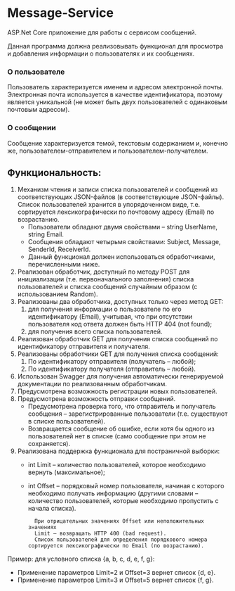 # Message-Service
ASP.Net Core приложение для работы с сервисом сообщений.

Данная программа должна реализовывать функционал для просмотра и добавления
информации о пользователях и их сообщениях.

### О пользователе
Пользователь характеризуется именем и адресом электронной почты.
Электронная почта используется в качестве идентификатора, поэтому
является уникальной (не может быть двух пользователей с одинаковым
почтовым адресом).
### О сообщении
Сообщение характеризуется темой, текстовым содержанием и, конечно же,
пользователем-отправителем и пользователем-получателем.


## Функциональность:
1. Механизм чтения и записи списка пользователей и сообщений из
соответствующих JSON-файлов (в соответствующие JSON-файлы).
Список пользователей хранится в упорядоченном виде, т.е. сортируется
лексикографически по почтовому адресу (Email) по возрастанию.
      - Пользователи обладают двумя свойствами – string UserName, string
Email.
      - Сообщения обладают четырьмя свойствами: Subject, Message,
SenderId, ReceiverId.
      - Данный функционал должен использоваться обработчиками,
перечисленными ниже.
2. Реализован обработчик, доступный по методу POST для инициализации
(т.е. первоначального заполнения) списка пользователей и списка
сообщений случайным образом (с использованием Random).
3. Реализованы два обработчика, доступных только через метод GET:
    1. для получения информации о пользователе по его идентификатору
(Email), учитывая, что при отсутствии пользователя код ответа должен
быть HTTP 404 (not found);
    2. для получения всего списка пользователей.
4. Реализован обработчик GET для получения списка сообщений по
идентификатору отправителя и получателя.
5. Реализованы обработчики GET для получения списка сообщений:
    1. По идентификатору отправителя (получатель – любой);
    2. По идентификатору получателя (отправитель – любой).
6. Использован Swagger для получения автоматически генерируемой
документации по реализованным обработчикам.
7. Предусмотрена возможность регистрации новых пользователей.
8. Предусмотрена возможность отправки сообщений. 
    - Предусмотрена проверка того, что отправитель и
получатель сообщения – зарегистрированные пользователи (т.е.
существуют в списке пользователей). 
    - Возвращается сообщение об ошибке,
если хотя бы одного из пользователей нет в списке (само сообщение при
этом не сохраняется).
9. Реализована поддержка функционала
для постраничной выборки:
    * int Limit – количество пользователей, которое необходимо вернуть
(максимальное);
    * int Offset – порядковый номер пользователя, начиная с которого
необходимо получать информацию (другими словами – количество
пользователей, которые необходимо пропустить с начала списка).
            
            При отрицательных значениях Offset или неположительных значениях
            Limit – возвращать HTTP 400 (bad request).
            Список пользователей для определения порядкового номера сортируется лексикографически по Email (по возрастанию).
            
Пример: для условного списка {a, b, c, d, e, f, g}:
    
* Применение параметров Limit=2 и Offset=3 вернет список {d, e}.
* Применение параметров Limit=3 и Offset=5 вернет список {f, g}.
